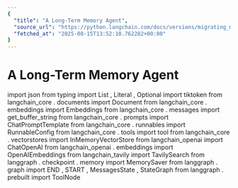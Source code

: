 ```yaml
---
{
  "title": "A Long-Term Memory Agent",
  "source_url": "https://python.langchain.com/docs/versions/migrating_memory/long_term_memory_agent/",
  "fetched_at": "2025-08-15T13:52:10.762282+00:00"
}
---
```


# A Long-Term Memory Agent

import
json
from
typing
import
List
,
Literal
,
Optional
import
tiktoken
from
langchain_core
.
documents
import
Document
from
langchain_core
.
embeddings
import
Embeddings
from
langchain_core
.
messages
import
get_buffer_string
from
langchain_core
.
prompts
import
ChatPromptTemplate
from
langchain_core
.
runnables
import
RunnableConfig
from
langchain_core
.
tools
import
tool
from
langchain_core
.
vectorstores
import
InMemoryVectorStore
from
langchain_openai
import
ChatOpenAI
from
langchain_openai
.
embeddings
import
OpenAIEmbeddings
from
langchain_tavily
import
TavilySearch
from
langgraph
.
checkpoint
.
memory
import
MemorySaver
from
langgraph
.
graph
import
END
,
START
,
MessagesState
,
StateGraph
from
langgraph
.
prebuilt
import
ToolNode
